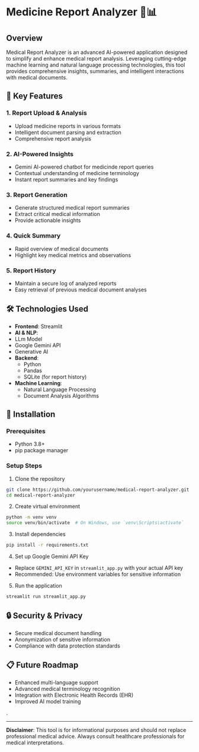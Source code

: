 # Medicine Report Analyzer 🏥📊

## Overview
Medical Report Analyzer is an advanced AI-powered application designed to simplify and enhance medical report analysis. Leveraging cutting-edge machine learning and natural language processing technologies, this tool provides comprehensive insights, summaries, and intelligent interactions with medical documents.

## 🌟 Key Features

### 1. Report Upload & Analysis
- Upload medicine reports in various formats
- Intelligent document parsing and extraction
- Comprehensive report analysis

### 2. AI-Powered Insights
- Gemini AI-powered chatbot for medicinde report queries
- Contextual understanding of medicine terminology
- Instant report summaries and key findings

### 3. Report Generation
- Generate structured medical report summaries
- Extract critical medical information
- Provide actionable insights

### 4. Quick Summary
- Rapid overview of medical documents
- Highlight key medical metrics and observations

### 5. Report History
- Maintain a secure log of analyzed reports
- Easy retrieval of previous medical document analyses

## 🛠 Technologies Used
- **Frontend**: Streamlit
- **AI & NLP**:
-   LLm Model
  - Google Gemini API
  - Generative AI
- **Backend**: 
  - Python
  - Pandas
  - SQLite (for report history)
- **Machine Learning**: 
  - Natural Language Processing
  - Document Analysis Algorithms

## 🚀 Installation

### Prerequisites
- Python 3.8+
- pip package manager

### Setup Steps
1. Clone the repository
```bash
git clone https://github.com/yourusername/medical-report-analyzer.git
cd medical-report-analyzer
```

2. Create virtual environment
```bash
python -m venv venv
source venv/bin/activate  # On Windows, use `venv\Scripts\activate`
```

3. Install dependencies
```bash
pip install -r requirements.txt
```

4. Set up Google Gemini API Key
- Replace `GEMINI_API_KEY` in `streamlit_app.py` with your actual API key
- Recommended: Use environment variables for sensitive information

5. Run the application
```bash
streamlit run streamlit_app.py
```

## 🔒 Security & Privacy
- Secure medical document handling
- Anonymization of sensitive information
- Compliance with data protection standards


## 📋 Future Roadmap
- Enhanced multi-language support
- Advanced medical terminology recognition
- Integration with Electronic Health Records (EHR)
- Improved AI model training

.

---

**Disclaimer**: This tool is for informational purposes and should not replace professional medical advice. Always consult healthcare professionals for medical interpretations.

